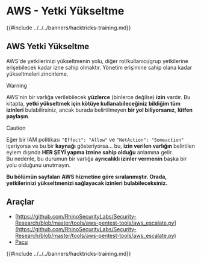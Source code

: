 # AWS - Yetki Yükseltme

{{#include ../../../banners/hacktricks-training.md}}

## AWS Yetki Yükseltme

AWS'de yetkilerinizi yükseltmenin yolu, diğer rol/kullanıcı/grup yetkilerine erişebilecek kadar izne sahip olmaktır. Yönetim erişimine sahip olana kadar yükseltmeleri zincirleme.

> [!WARNING]
> AWS'nin bir varlığa verilebilecek **yüzlerce** (binlerce değilse) **izin** vardır. Bu kitapta, **yetki yükseltmek için kötüye kullanabileceğiniz** **bildiğim tüm izinleri** bulabilirsiniz, ancak burada belirtilmeyen **bir yol biliyorsanız**, **lütfen paylaşın**.

> [!CAUTION]
> Eğer bir IAM politikası `"Effect": "Allow"` ve `"NotAction": "Someaction"` içeriyorsa ve bu bir **kaynağı** gösteriyorsa... bu, **izin verilen varlığın** belirtilen eylem dışında **HER ŞEYİ yapma iznine sahip olduğu** anlamına gelir.\
> Bu nedenle, bu durumun bir varlığa **ayrıcalıklı izinler vermenin** başka bir yolu olduğunu unutmayın.

**Bu bölümün sayfaları AWS hizmetine göre sıralanmıştır. Orada, yetkilerinizi yükseltmenizi sağlayacak izinleri bulabileceksiniz.**

## Araçlar

- [https://github.com/RhinoSecurityLabs/Security-Research/blob/master/tools/aws-pentest-tools/aws_escalate.py](https://github.com/RhinoSecurityLabs/Security-Research/blob/master/tools/aws-pentest-tools/aws_escalate.py)
- [Pacu](https://github.com/RhinoSecurityLabs/pacu)

{{#include ../../../banners/hacktricks-training.md}}
